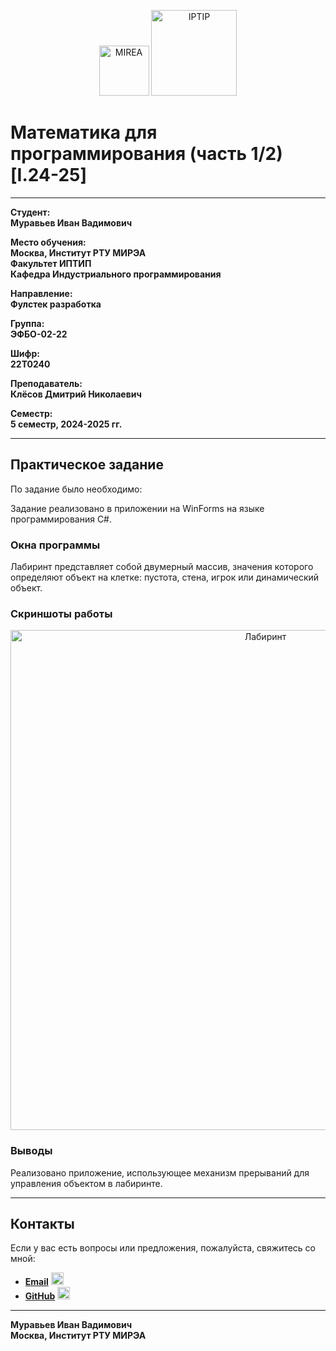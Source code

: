 <p align="center">
  <img src="https://www.mirea.ru/upload/medialibrary/c1a/MIREA_Gerb_Colour.jpg" alt="MIREA" width="80"/>
  <img src="https://www.mirea.ru/upload/medialibrary/26c/FTI_colour.jpg" alt="IPTIP" width="137"/> 
</p>

# Математика для программирования (часть 1/2) [I.24-25]

---

**Студент:**  
**Муравьев Иван Вадимович**

**Место обучения:**  
**Москва, Институт РТУ МИРЭА**  
**Факультет ИПТИП**  
**Кафедра Индустриального программирования**

**Направление:**  
**Фулстек разработка**

**Группа:**  
**ЭФБО-02-22**

**Шифр:**  
**22Т0240**

**Преподаватель:**  
**Клёсов Дмитрий Николаевич**

**Семестр:**  
**5 семестр, 2024-2025 гг.**

---

## Практическое задание

По задание было необходимо:


Задание реализовано в приложении на WinForms на языке программирования C#.

### Окна программы

Лабиринт представляет собой двумерный массив, значения которого определяют объект на клетке: пустота, стена, игрок или динамический объект.

### Скриншоты работы

<p align="center">
  <img src="https://github.com/user-attachments/assets/0fc34edc-a403-4b83-97d3-4292b212ed2a" alt="Лабиринт" width="800"/>
</p>

### Выводы

Реализовано приложение, использующее механизм прерываний для управления объектом в лабиринте.

---

## Контакты

Если у вас есть вопросы или предложения, пожалуйста, свяжитесь со мной:

- **[Email](mailto:muravev.i.v@edu.mirea.ru)** <img src="https://www.svgrepo.com/show/452213/gmail.svg" alt="Email Icon" width="20"/>
- **[GitHub](https://github.com/Skeyanast)** <img src="https://www.svgrepo.com/show/475654/github-color.svg" alt="GitHub Icon" width="20"/>

---

**Муравьев Иван Вадимович**  
**Москва, Институт РТУ МИРЭА**
